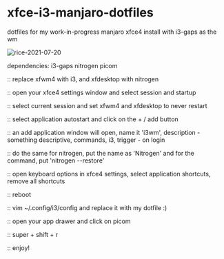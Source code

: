 # xfce-i3-manjaro-dotfiles
dotfiles for my work-in-progress manjaro xfce4 install with i3-gaps as the wm

![rice-2021-07-20](https://user-images.githubusercontent.com/61087445/126407925-925af0e2-9126-4b9e-8f3e-63c3aef797c4.jpg)


dependencies:
  i3-gaps nitrogen picom
  
:: replace xfwm4 with i3, and xfdesktop with nitrogen

:: open your xfce4 settings window and select session and startup

:: select current session and set xfwm4 and xfdesktop to never restart

:: select application autostart and click on the + / add button

:: an add application window will open, name it 'i3wm', description - something descriptive, commands, i3, trigger - on login

:: do the same for nitrogen, put the name as 'Nitrogen' and for the command, put 'nitrogen --restore'

:: open keyboard options in xfce4 settings, select application shortcuts, remove all shortcuts

:: reboot

:: vim ~/.config/i3/config and replace it with my dotfile :)

:: open your app drawer and click on picom

:: super + shift + r

:: enjoy!
